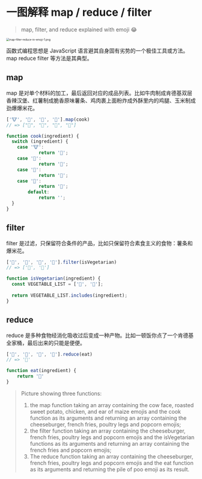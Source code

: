# 一图解释 map / reduce / filter

> map, filter, and reduce explained with emoji 😂

<img src="https://camo.githubusercontent.com/58f08c75fb388dea2b6eba00f41a8d98e5f3647d/68747470733a2f2f692e726564642e69742f796637727733706a696170782e6a7067" alt="map-filter-reduce-in-emoji-1.png" style="zoom:50%;" />

函数式编程思想是 JavaScript 语言避其自身固有劣势的一个极佳工具或方法。map reduce filter 等方法是其典型。

## map

map 是对单个材料的加工，最后返回对应的成品列表。比如牛肉制成肯德基双层香辣汉堡、红薯制成脆香原味薯条、鸡肉裹上面粉炸成外酥里内的鸡腿、玉米制成劲爆爆米花。

```javascript
['🐮', '🍠', '🐔', '🌽'].map(cook)
// => ["🍔", "🍿", "🍗", "🍿"]

function cook(ingredient) {
  switch (ingredient) {
    case '🐮':
			return '🍔';
    case '🍠':
			return '🍟';
    case '🐔':
			return '🍗';
    case '🌽':
			return '🍿';
		default:
			return '';
  }
}
```

## filter

filter 是过滤，只保留符合条件的产品，比如只保留符合素食主义的食物：薯条和爆米花。

```javascript
['🍔', '🍟', '🍗', '🍿'].filter(isVegetarian)
// => ['🍟', '🍿']

function isVegetarian(ingredient) {
  const VEGETABLE_LIST = ['🍟', '🍿'];
  
  return VEGETABLE_LIST.includes(ingredient);
}
```

## reduce

reduce 是多种食物经消化吸收过后变成一种产物。比如一顿饭你点了一个肯德基全家桶，最后出来的只能是便便。

```javascript
['🍔', '🍟', '🍗', '🍿'].reduce(eat)
// => '💩'

function eat(ingredient) {
	return '💩'
}
```

>Picture showing three functions: 
>
>1. the map function taking an array containing the cow face, roasted sweet potato, chicken, and ear of maize emojis and the cook function as its arguments and returning an array containing the cheeseburger, french fries, poultry legs and popcorn emojis;
>2. the filter function taking an array containing the cheeseburger, french fries, poultry legs and popcorn emojis and the isVegetarian functions as its arguments and returning an array containing the french fries and popcorn emojis;
>3. The reduce function taking an array containing the cheeseburger, french fries, poultry legs and popcorn emojis and the eat function as its arguments and returning the pile of poo emoji as its result.
